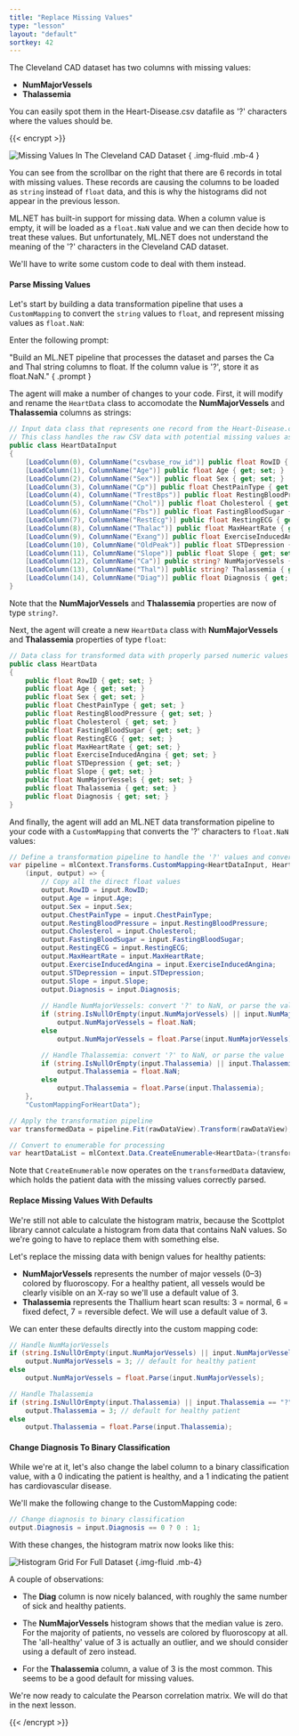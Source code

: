 ```yaml
---
title: "Replace Missing Values"
type: "lesson"
layout: "default"
sortkey: 42
---
```


The Cleveland CAD dataset has two columns with missing values:
- **NumMajorVessels**
- **Thalassemia** 

You can easily spot them in the Heart-Disease.csv datafile as '?' characters where the values should be.

{{< encrypt >}}

![Missing Values In The Cleveland CAD Dataset](../img/missing.jpg)
{ .img-fluid .mb-4 }

You can see from the scrollbar on the right that there are 6 records in total with missing values. These records are causing the columns to be loaded as `string` instead of `float` data, and this is why the histograms did not appear in the previous lesson.

ML.NET has built-in support for missing data. When a column value is empty, it will be loaded as a `float.NaN` value and we can then decide how to treat these values. But unfortunately, ML.NET does not understand the meaning of the '?' characters in the Cleveland CAD dataset. 

We'll have to write some custom code to deal with them instead. 

#### Parse Missing Values

Let's start by building a data transformation pipeline that uses a `CustomMapping` to convert the `string` values to `float`, and represent missing values as `float.NaN`: 

Enter the following prompt:

"Build an ML.NET pipeline that processes the dataset and parses the Ca and Thal string columns to float. If the column value is '?', store it as float.NaN."
{ .prompt }

The agent will make a number of changes to your code. First, it will modify and rename the `HeartData` class to accomodate the **NumMajorVessels** and **Thalassemia** columns as strings:

```csharp
// Input data class that represents one record from the Heart-Disease.csv file
// This class handles the raw CSV data with potential missing values as '?'
public class HeartDataInput
{
    [LoadColumn(0), ColumnName("csvbase_row_id")] public float RowID { get; set; }
    [LoadColumn(1), ColumnName("Age")] public float Age { get; set; }
    [LoadColumn(2), ColumnName("Sex")] public float Sex { get; set; }
    [LoadColumn(3), ColumnName("Cp")] public float ChestPainType { get; set; }
    [LoadColumn(4), ColumnName("TrestBps")] public float RestingBloodPressure { get; set; }
    [LoadColumn(5), ColumnName("Chol")] public float Cholesterol { get; set; }
    [LoadColumn(6), ColumnName("Fbs")] public float FastingBloodSugar { get; set; }
    [LoadColumn(7), ColumnName("RestEcg")] public float RestingECG { get; set; }
    [LoadColumn(8), ColumnName("Thalac")] public float MaxHeartRate { get; set; }
    [LoadColumn(9), ColumnName("Exang")] public float ExerciseInducedAngina { get; set; }
    [LoadColumn(10), ColumnName("OldPeak")] public float STDepression { get; set; }
    [LoadColumn(11), ColumnName("Slope")] public float Slope { get; set; }
    [LoadColumn(12), ColumnName("Ca")] public string? NumMajorVessels { get; set; }
    [LoadColumn(13), ColumnName("Thal")] public string? Thalassemia { get; set; }
    [LoadColumn(14), ColumnName("Diag")] public float Diagnosis { get; set; }
}
```

Note that the **NumMajorVessels** and **Thalassemia** properties are now of type `string?`. 

Next, the agent will create a new `HeartData` class with **NumMajorVessels** and **Thalassemia** properties of type `float`:

```csharp
// Data class for transformed data with properly parsed numeric values
public class HeartData
{
    public float RowID { get; set; }
    public float Age { get; set; }
    public float Sex { get; set; }
    public float ChestPainType { get; set; }
    public float RestingBloodPressure { get; set; }
    public float Cholesterol { get; set; }
    public float FastingBloodSugar { get; set; }
    public float RestingECG { get; set; }
    public float MaxHeartRate { get; set; }
    public float ExerciseInducedAngina { get; set; }
    public float STDepression { get; set; }
    public float Slope { get; set; }
    public float NumMajorVessels { get; set; }
    public float Thalassemia { get; set; }
    public float Diagnosis { get; set; }
}
```

And finally, the agent will add an ML.NET data transformation pipeline to your code with a `CustomMapping` that converts the '?' characters to `float.NaN` values:

```csharp
// Define a transformation pipeline to handle the '?' values and convert to float.NaN
var pipeline = mlContext.Transforms.CustomMapping<HeartDataInput, HeartData>(
    (input, output) => {
        // Copy all the direct float values
        output.RowID = input.RowID;
        output.Age = input.Age;
        output.Sex = input.Sex;
        output.ChestPainType = input.ChestPainType;
        output.RestingBloodPressure = input.RestingBloodPressure;
        output.Cholesterol = input.Cholesterol;
        output.FastingBloodSugar = input.FastingBloodSugar;
        output.RestingECG = input.RestingECG;
        output.MaxHeartRate = input.MaxHeartRate;
        output.ExerciseInducedAngina = input.ExerciseInducedAngina;
        output.STDepression = input.STDepression;
        output.Slope = input.Slope;
        output.Diagnosis = input.Diagnosis;
        
        // Handle NumMajorVessels: convert '?' to NaN, or parse the value
        if (string.IsNullOrEmpty(input.NumMajorVessels) || input.NumMajorVessels == "?")
            output.NumMajorVessels = float.NaN;
        else
            output.NumMajorVessels = float.Parse(input.NumMajorVessels);

        // Handle Thalassemia: convert '?' to NaN, or parse the value
        if (string.IsNullOrEmpty(input.Thalassemia) || input.Thalassemia == "?")
            output.Thalassemia = float.NaN;
        else
            output.Thalassemia = float.Parse(input.Thalassemia);
    },
    "CustomMappingForHeartData");

// Apply the transformation pipeline
var transformedData = pipeline.Fit(rawDataView).Transform(rawDataView);

// Convert to enumerable for processing
var heartDataList = mlContext.Data.CreateEnumerable<HeartData>(transformedData, reuseRowObject: false).ToList();
```

Note that `CreateEnumerable` now operates on the `transformedData` dataview, which holds the patient data with the missing values correctly parsed. 

#### Replace Missing Values With Defaults

We're still not able to calculate the histogram matrix, because the Scottplot library cannot calculate a histogram from data that contains NaN values. So we're going to have to replace them with something else. 

Let's replace the missing data with benign values for healthy patients:

- **NumMajorVessels** represents the number of major vessels (0–3) colored by fluoroscopy. For a healthy patient, all vessels would be clearly visible on an X-ray so we'll use a default value of 3.
- **Thalassemia** represents the Thallium heart scan results: 3 = normal, 6 = fixed defect, 7 = reversible defect. We will use a default value of 3.

We can enter these defaults directly into the custom mapping code:

```csharp
// Handle NumMajorVessels
if (string.IsNullOrEmpty(input.NumMajorVessels) || input.NumMajorVessels == "?")
    output.NumMajorVessels = 3; // default for healthy patient
else
    output.NumMajorVessels = float.Parse(input.NumMajorVessels);

// Handle Thalassemia
if (string.IsNullOrEmpty(input.Thalassemia) || input.Thalassemia == "?")
    output.Thalassemia = 3; // default for healthy patient
else
    output.Thalassemia = float.Parse(input.Thalassemia);
```

#### Change Diagnosis To Binary Classification

While we're at it, let's also change the label column to a binary classification value, with a 0 indicating the patient is healthy, and a 1 indicating the patient has cardiovascular disease. 

We'll make the following change to the CustomMapping code:


```csharp
// Change diagnosis to binary classification
output.Diagnosis = input.Diagnosis == 0 ? 0 : 1;
```

With these changes, the histogram matrix now looks like this:

![Histogram Grid For Full Dataset](../img/histograms-2.png)
{.img-fluid .mb-4}

A couple of observations:

- The **Diag** column is now nicely balanced, with roughly the same number of sick and healthy patients. 

- The **NumMajorVessels** histogram shows that the median value is zero. For the majority of patients, no vessels are colored by fluoroscopy at all. The 'all-healthy' value of 3 is actually an outlier, and we should consider using a default of zero instead.

- For the **Thalassemia** column, a value of 3 is the most common. This seems to be a good default for missing values. 

We're now ready to calculate the Pearson correlation matrix. We will do that in the next lesson. 

{{< /encrypt >}}
